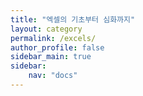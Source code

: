 ```yaml
---
title: "엑셀의 기초부터 심화까지"
layout: category
permalink: /excels/
author_profile: false
sidebar_main: true
sidebar:
    nav: "docs"
---
```




